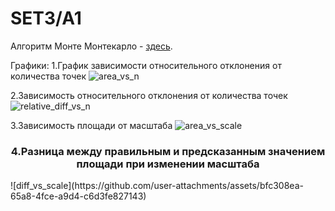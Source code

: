 # SET3/A1
Алгоритм Монте Монтекарло - [здесь](https://github.com/blackbarashka/HSE_Algosi/blob/main/A1.cpp). 

Графики:
1.График зависимости относительного отклонения от количества точек
![area_vs_n](https://github.com/user-attachments/assets/7586ee56-2550-4f94-8bfe-9516ad342908)

2.Зависимость относительного отклонения от количества точек
![relative_diff_vs_n](https://github.com/user-attachments/assets/ea2b1b7e-40be-4243-b22a-b0ea7a3bd8eb)

3.Зависимость площади от масштаба
![area_vs_scale](https://github.com/user-attachments/assets/f9275fe5-5d72-4aa8-89b3-247a4c3fe6ea)

<h3 align="center">4.Разница между правильным и предсказанным значением площади при изменении масштаба</h3>
![diff_vs_scale](https://github.com/user-attachments/assets/bfc308ea-65a8-4fce-a9d4-c6d3fe827143)
